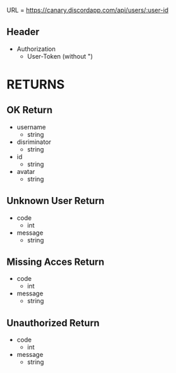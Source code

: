 URL = https://canary.discordapp.com/api/users/:user-id

## Header
* Authorization
    * User-Token (without ")
# RETURNS

## OK Return
* username
    * string
* disriminator
    * string
* id
    * string
* avatar
    * string

## Unknown User Return
* code
    * int
* message
    * string

## Missing Acces Return
* code
    * int
* message
    * string

## Unauthorized Return
* code
    * int
* message
    * string